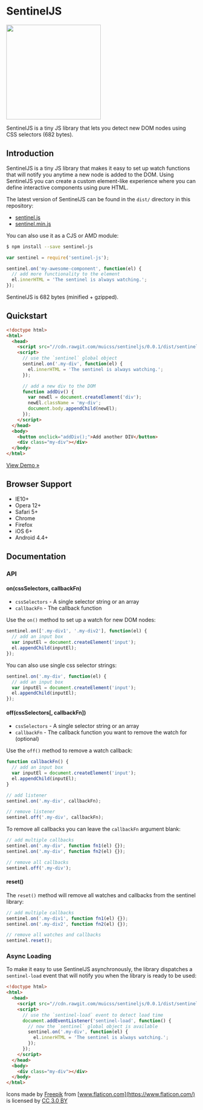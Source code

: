 # SentinelJS

<img src="https://www.muicss.com/static/images/sentinel.svg" width="250px">

SentinelJS is a tiny JS library that lets you detect new DOM nodes using CSS selectors (682 bytes).

## Introduction

SentinelJS is a tiny JS library that makes it easy to set up watch functions that will notify you anytime a new node is added to the DOM. Using SentinelJS you can create a custom element-like experience where you can define interactive components using pure HTML.

The latest version of SentinelJS can be found in the `dist/` directory in this repository:
 * [sentinel.js](https://raw.githubusercontent.com/muicss/sentineljs/master/dist/sentinel.js)
 * [sentinel.min.js](https://raw.githubusercontent.com/muicss/sentineljs/master/dist/sentinel.min.js)

You can also use it as a CJS or AMD module:

```bash
$ npm install --save sentinel-js
```

```javascript
var sentinel = require('sentinel-js');

sentinel.on('my-awesome-component', function(el) {
  // add more functionality to the element
  el.innerHTML = 'The sentinel is always watching.';
});
```

SentinelJS is 682 bytes (minified + gzipped).

## Quickstart

```html
<!doctype html>
<html>
  <head>
    <script src="//cdn.rawgit.com/muicss/sentineljs/0.0.1/dist/sentinel.min.js"></script>
    <script>
      // use the `sentinel` global object
      sentinel.on('.my-div', function(el) {
        el.innerHTML = 'The sentinel is always watching.';
      });

      // add a new div to the DOM
      function addDiv() {
        var newEl = document.createElement('div');
        newEl.className = 'my-div';
        document.body.appendChild(newEl);
      });
    </script>
  </head>
  <body>
    <button onclick="addDiv();">Add another DIV</button>
    <div class="my-div"></div>
  </body>
</html>
```

[View Demo &raquo;](https://jsfiddle.net/muicss/rbqLbjzf/)

## Browser Support

 * IE10+
 * Opera 12+
 * Safari 5+
 * Chrome
 * Firefox
 * iOS 6+
 * Android 4.4+
 
## Documentation

### API

#### on(cssSelectors, callbackFn)

 * `cssSelectors` - A single selector string or an array
 * `callbackFn` - The callback function

Use the `on()` method to set up a watch for new DOM nodes:
 
```javascript
sentinel.on(['.my-div1', '.my-div2'], function(el) {
  // add an input box
  var inputEl = document.createElement('input');
  el.appendChild(inputEl);
});
```

You can also use single css selector strings:

```javascript
sentinel.on('.my-div', function(el) {
  // add an input box
  var inputEl = document.createElement('input');
  el.appendChild(inputEl);
});
```

#### off(cssSelectors[, callbackFn])

 * `cssSelectors` - A single selector string or an array
 * `callbackFn` - The callback function you want to remove the watch for (optional)

Use the `off()` method to remove a watch callback:
 
```javascript
function callbackFn() {
  // add an input box
  var inputEl = document.createElement('input');
  el.appendChild(inputEl);
}

// add listener
sentinel.on('.my-div', callbackFn);

// remove listener
sentinel.off('.my-div', callbackFn);
```

To remove all callbacks you can leave the `callbackFn` argument blank:
```javascript
// add multiple callbacks
sentinel.on('.my-div', function fn1(el) {});
sentinel.on('.my-div', function fn2(el) {});

// remove all callbacks
sentinel.off('.my-div');
```

#### reset()

The `reset()` method will remove all watches and callbacks from the sentinel library:

```javascript
// add multiple callbacks
sentinel.on('.my-div1', function fn1(el) {});
sentinel.on('.my-div2', function fn2(el) {});

// remove all watches and callbacks
sentinel.reset();
```

### Async Loading

To make it easy to use SentinelJS asynchronously, the library dispatches a `sentinel-load` event that will notify you when the library is ready to be used:

```html
<!doctype html>
<html>
  <head>
    <script src="//cdn.rawgit.com/muicss/sentineljs/0.0.1/dist/sentinel.min.js" async></script>
    <script>
      // use the `sentinel-load` event to detect load time
      document.addEventListener('sentinel-load', function() {
        // now the `sentinel` global object is available
        sentinel.on('.my-div', function(el) {
          el.innerHTML = 'The sentinel is always watching.';
        });
      });
    </script>
  </head>
  <body>
    <div class="my-div"></div>
  </body>
</html>
```

Icons made by [Freepik](http://www.freepik.com) from [www.flaticon.com](https://www.flaticon.com/) is licensed by [CC 3.0 BY](http://creativecommons.org/licenses/by/3.0/)
